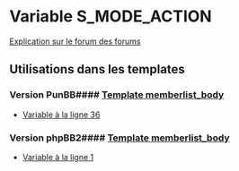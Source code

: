 # Variable S_MODE_ACTION
[Explication sur le forum des forums](http://forum.forumactif.com/t294113-listing-des-variables#S_MODE_ACTION)
## Utilisations dans les templates
### Version PunBB#### [Template memberlist_body](punbb/memberlist_body.md)
* [Variable à la ligne 36](../punbb/memberlist_body.tpl#L36)
### Version phpBB2#### [Template memberlist_body](subsilver/memberlist_body.md)
* [Variable à la ligne 1](../subsilver/memberlist_body.tpl#L1)